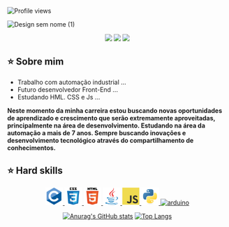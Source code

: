 ![Profile views](https://gpvc.arturio.dev/Rafentz)

![Design sem nome (1)](https://github.com/Rafentz/Rafentz/assets/128555499/fd7218b8-ed31-43e4-9da4-cd4b11c0739f)

<div align="center"> 
   <a href="https://instagram.com/rafael_dsena?igshid=ZGUzMzM3NWJiOQ==" target="_blank"><img src="https://img.shields.io/badge/-Instagram-%23E4405F?style=for-the-badge&logo=instagram&logoColor=white" target="_blank"></a>
   <a href = https://accounts.google.com/AccountChooser/identifier?service=mail&continue=https%3A%2F%2Fmail.google.com%2Fmail%2F&flowName=GlifWebSignIn&flowEntry=AccountChooser><img src="https://img.shields.io/badge/-rafaeldutrasena@gmaiil.com-%23333?style=for-the-badge&logo=gmail&logoColor=white" target="_blank"></a>
   <a href="https://www.linkedin.com/in/rafael-dutra-de-sena-0400931b3" target="_blank"><img src="https://img.shields.io/badge/-LinkedIn-%230077B5?style=for-the-badge&logo=linkedin&logoColor=white" target="_blank"></a> 
</div>

## ⭐ Sobre mim
 
- Trabalho com automação industrial ...
- Futuro desenvolvedor Front-End ...
- Estudando HML. CSS e Js ...
 
<b>Neste momento da minha carreira estou buscando novas oportunidades de
aprendizado e crescimento que serão extremamente aproveitadas, principalmente
na área de desenvolvimento. Estudando na área da automação a mais de 7 anos. Sempre buscando
inovações e desenvolvimento tecnológico através do compartilhamento de
conhecimentos.
</b>
 
 ## ⭐ Hard skills
 
<div align="center"> 
   <a href="https://www.cprogramming.com/" target="_blank" rel="noreferrer"> <img src="https://raw.githubusercontent.com/devicons/devicon/master/icons/c/c-original.svg" alt="c" width="40" height="40"/> </a> 
   <a href="https://www.w3schools.com/css/" target="_blank" rel="noreferrer"> <img src="https://raw.githubusercontent.com/devicons/devicon/master/icons/css3/css3-original-wordmark.svg" alt="css3" width="40" height="40"/</a>    <a href="https://www.w3.org/html/" target="_blank" rel="noreferrer"> <img src="https://raw.githubusercontent.com/devicons/devicon/master/icons/html5/html5-original-wordmark.svg" alt="html5" width="40" height="40"/> </a>    <a href="https://www.java.com" target="_blank" rel="noreferrer"> <img src="https://raw.githubusercontent.com/devicons/devicon/master/icons/java/java-original.svg" alt="java" width="40" height="40"/> </a> 
   <a href="https://developer.mozilla.org/en-US/docs/Web/JavaScript" target="_blank" rel="noreferrer"> <img src="https://raw.githubusercontent.com/devicons/devicon/master/icons/javascript/javascript-original.svg" alt="javascript" width="40" height="40"/> </a> 
   <a href="https://www.python.org" target="_blank" rel="noreferrer"> <img src="https://raw.githubusercontent.com/devicons/devicon/master/icons/python/python-original.svg" alt="python" width="40" height="40"/> </a>
   <a href="https://www.arduino.cc/" target="_blank" rel="noreferrer"> <img src="https://cdn.worldvectorlogo.com/logos/arduino-1.svg" alt="arduino" width="40" height="40"/> </a> <a
</div>
 
   [![Anurag's GitHub stats](https://github-readme-stats.vercel.app/api?username=Rafentz&theme=radical)](https://github.com/anuraghazra/github-readme-stats)
   [![Top Langs](https://github-readme-stats.vercel.app/api/top-langs/?username=Rafentz&theme=radical)](https://github.com/anuraghazra/github-readme-stats)


